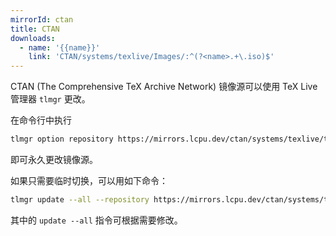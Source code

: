 ```yaml
---
mirrorId: ctan
title: CTAN
downloads:
  - name: '{{name}}'
    link: 'CTAN/systems/texlive/Images/:^(?<name>.+\.iso)$'
---
```


CTAN (The Comprehensive TeX Archive Network) 镜像源可以使用 TeX Live 管理器 `tlmgr` 更改。

在命令行中执行

```bash
tlmgr option repository https://mirrors.lcpu.dev/ctan/systems/texlive/tlnet
```

即可永久更改镜像源。

如果只需要临时切换，可以用如下命令：

```bash
tlmgr update --all --repository https://mirrors.lcpu.dev/ctan/systems/texlive/tlnet
```

其中的 `update --all` 指令可根据需要修改。
